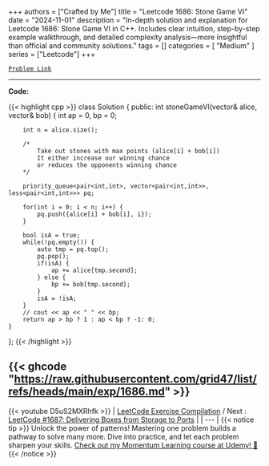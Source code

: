 
+++
authors = ["Crafted by Me"]
title = "Leetcode 1686: Stone Game VI"
date = "2024-11-01"
description = "In-depth solution and explanation for Leetcode 1686: Stone Game VI in C++. Includes clear intuition, step-by-step example walkthrough, and detailed complexity analysis—more insightful than official and community solutions."
tags = []
categories = [
    "Medium"
]
series = ["Leetcode"]
+++



[`Problem Link`](https://leetcode.com/problems/stone-game-vi/description/)

---

**Code:**

{{< highlight cpp >}}
class Solution {
public:
    int stoneGameVI(vector<int>& alice, vector<int>& bob) {
        int ap = 0, bp = 0;

        int n = alice.size();
        
        /*
            Take out stones with max points (alice[i] + bob[i])
            It either increase our winning chance
            or reduces the opponents winning chance
        */
        
        priority_queue<pair<int,int>, vector<pair<int,int>>, less<pair<int,int>>> pq;
        
        for(int i = 0; i < n; i++) {
            pq.push({alice[i] + bob[i], i});
        }
        
        bool isA = true;
        while(!pq.empty()) {
            auto tmp = pq.top();
            pq.pop();
            if(isA) {
                ap += alice[tmp.second];
            } else {
                bp += bob[tmp.second];
            }
            isA = !isA;
        }
        // cout << ap << " " << bp;
        return ap > bp ? 1 : ap < bp ? -1: 0;
    }
};
{{< /highlight >}}

{{< ghcode "https://raw.githubusercontent.com/grid47/list/refs/heads/main/exp/1686.md" >}}
---
{{< youtube D5uS2MXRhfk >}}
| [LeetCode Exercise Compilation](https://grid47.xyz/leetcode/) / Next : [LeetCode #1687: Delivering Boxes from Storage to Ports](https://grid47.xyz/posts/leetcode_1687) |
| --- |
{{< notice tip >}}
Unlock the power of patterns! Mastering one problem builds a pathway to solve many more. Dive into practice, and let each problem sharpen your skills. [Check out my Momentum Learning course at Udemy! 🚀 ](https://www.udemy.com/course/algorithms-and-data-structures-in-cpp/)
{{< /notice >}}

